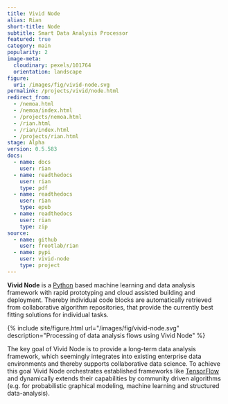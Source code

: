 ```yaml
---
title: Vivid Node
alias: Rian
short-title: Node
subtitle: Smart Data Analysis Processor
featured: true
category: main
popularity: 2
image-meta:
  cloudinary: pexels/101764
  orientation: landscape
figure:
  uri: /images/fig/vivid-node.svg
permalink: /projects/vivid/node.html
redirect_from:
  - /nemoa.html
  - /nemoa/index.html
  - /projects/nemoa.html
  - /rian.html
  - /rian/index.html
  - /projects/rian.html
stage: Alpha
version: 0.5.583
docs:
  - name: docs
    user: rian
  - name: readthedocs
    user: rian
    type: pdf
  - name: readthedocs
    user: rian
    type: epub
  - name: readthedocs
    user: rian
    type: zip
source:
  - name: github
    user: frootlab/rian
  - name: pypi
    user: vivid-node
    type: project
---
```


**Vivid Node** is a <a href="https://www.python.org" target="_blank">Python</a>
based machine learning and data analysis framework with rapid prototyping and
cloud assisted building and deployment. Thereby individual code blocks are
automatically retrieved from collaborative algorithm repositories, that provide
the currently best fitting solutions for individual tasks.

{% include site/figure.html url="/images/fig/vivid-node.svg"
  description="Processing of data analysis flows using Vivid Node" %}

The key goal of Vivid Node is to provide a long-term data analysis framework,
which seemingly integrates into existing enterprise data environments and
thereby supports collaborative data science. To achieve this goal Vivid Node
orchestrates established frameworks like <a href="https://www.tensorflow.org"
target="_blank">TensorFlow</a> and dynamically extends their capabilities
by community driven algorithms (e.g. for probabilistic graphical modeling,
machine learning and structured data-analysis).
